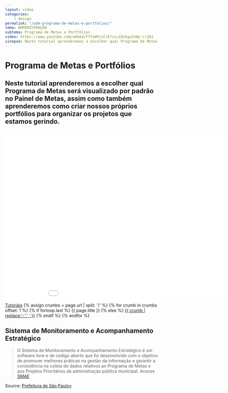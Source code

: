 ```yaml
---
layout: video
categories:
    - design
permalink: "/adm-programa-de-metas-e-portfolios/"
tema: ADMINISTRAÇÃO
subtema: Programa de Metas e Portfólios
video: https://www.youtube.com/embed/FffyWPiiCrE?si=10zkguZxWy-LrZA1
sinopse: Neste tutorial aprenderemos a escolher qual Programa de Metas será visualizado por padrão no Painel de Metas, assim como também aprenderemos como criar nossos próprios portfólios para organizar os projetos que estamos gerindo.
---
```

<!--Title-->

# Programa de Metas e Portfólios

<!--Teaser-->

## Neste tutorial aprenderemos a escolher qual Programa de Metas será visualizado por padrão no Painel de Metas, assim como também aprenderemos como criar nossos próprios portfólios para organizar os projetos que estamos gerindo.

<br>

<!--Video-->

<div class="flex-video"><iframe class="video-tutoras" width='970' height='546' src='{{ page.video }}' frameborder='0' allowfullscreen></iframe></div>

<!--Breadcrumbs-->


<nav class="breadcrumbs" id="breadcrumbs-tutoriais" role="menubar" aria-label="breadcrumbs">
  <a href="{{ site.url }}/tutoriais/">Tutoriais</a>
  {% assign crumbs = page.url | split: '/' %}
  {% for crumb in crumbs offset: 1 %}
    {% if forloop.last %}
      <a class="current">{{ page.title }}</a>
    {% else %}
      <a href="{{ site.url }}{{ site.baseurl }}{% assign crumb_limit = forloop.index | plus: 1 %}{% for crumb in crumbs limit: crumb_limit %}{{ crumb | append: '/' }}{% endfor %}">{{ crumb | replace:'-',' ' }}</a>
    {% endif %}
  {% endfor %}
</nav>



<!--more-->


## Sistema de Monitoramento e Acompanhamento Estratégico

> O Sistema de Monitoramento e Acompanhamento Estratégico é um software livre e de código aberto que foi desenvolvido com o objetivo de promover melhores práticas na gestão da informação e garantir a consistência na coleta de dados relativos ao Programa de Metas e aos Projetos Prioritários da administração pública municipal. Acesse <cite>[SMAE](https://smae.prefeitura.sp.fgv.br/login)</cite>



Source: [Prefeitura de São Paulo«](https://www.capital.sp.gov.br/)
